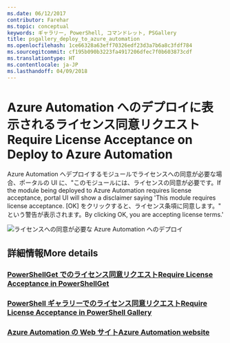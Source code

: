 ```yaml
---
ms.date: 06/12/2017
contributor: Farehar
ms.topic: conceptual
keywords: ギャラリー, PowerShell, コマンドレット, PSGallery
title: psgallery_deploy_to_azure_automation
ms.openlocfilehash: 1ce66328a63eff70326edf23d3a7b6a8c3fdf784
ms.sourcegitcommit: cf195b090b3223fa4917206dfec7f0b603873cdf
ms.translationtype: HT
ms.contentlocale: ja-JP
ms.lasthandoff: 04/09/2018
---
```

<a name="require-license-acceptance-on-deploy-to-azure-automation"></a><span data-ttu-id="560a3-103">Azure Automation へのデプロイに表示されるライセンス同意リクエスト</span><span class="sxs-lookup"><span data-stu-id="560a3-103">Require License Acceptance on Deploy to Azure Automation</span></span>
===========================

<span data-ttu-id="560a3-104">Azure Automation へデプロイするモジュールでライセンスへの同意が必要な場合、ポータルの UI に、"このモジュールには、ライセンスの同意が必要です。</span><span class="sxs-lookup"><span data-stu-id="560a3-104">If the module being deployed to Azure Automation requires license acceptance, portal UI will show a disclaimer saying 'This module requires license acceptance.</span></span> <span data-ttu-id="560a3-105">[OK] をクリックすると、ライセンス条項に同意します。" という警告が表示されます。</span><span class="sxs-lookup"><span data-stu-id="560a3-105">By clicking OK, you are accepting license terms.'</span></span>


![ライセンスへの同意が必要な Azure Automation へのデプロイ](Images/DeployToAzureAutomationRequireLicenseAcceptanceDisclaimer.png)


## <a name="more-details"></a><span data-ttu-id="560a3-107">詳細情報</span><span class="sxs-lookup"><span data-stu-id="560a3-107">More details</span></span>
### <a name="require-license-acceptance-in-powershellgetpsgetmodulerequirelicenseacceptancemd"></a>[<span data-ttu-id="560a3-108">PowerShellGet でのライセンス同意リクエスト</span><span class="sxs-lookup"><span data-stu-id="560a3-108">Require License Acceptance in PowerShellGet</span></span>](../psget/module/RequireLicenseAcceptance.md)
### <a name="require-license-acceptance-in-powershell-gallerypsgalleryrequireslicenseacceptancemd"></a>[<span data-ttu-id="560a3-109">PowerShell ギャラリーでのライセンス同意リクエスト</span><span class="sxs-lookup"><span data-stu-id="560a3-109">Require License Acceptance in PowerShell Gallery</span></span>](psgallery_requires_license_acceptance.md)
### <a name="azure-automation-websitehttpazuremicrosoftcomservicesautomation"></a>[<span data-ttu-id="560a3-110">Azure Automation の Web サイト</span><span class="sxs-lookup"><span data-stu-id="560a3-110">Azure Automation website</span></span>](http://azure.microsoft.com/services/automation/)
